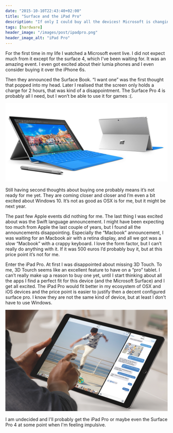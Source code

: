 ```yaml
---
date: "2015-10-10T22:43:40+02:00"
title: "Surface and the iPad Pro"
description: "If only I could buy all the devices! Microsoft is changing and I'll be keeping an eye on them more often."
tags: [hardware]
header_image: "/images/post/ipadpro.png"
header_image_alt: "iPad Pro"
---
```


For the first time in my life I watched a Microsoft event live. I did not expect much from it except for the surface 4, which I've been waiting for. It was an amazing event. I even got excited about their lumia phones and I even consider buying it over the iPhone 6s.

Then they announced the Surface Book. “I want one” was the first thought that popped into my head. Later I realised that the screen only holds a charge for 2 hours, that was kind of a disappointment. The Surface Pro 4 is probably all I need, but I won’t be able to use it for games :(.

![Surface Pro 4](/images/post/surfacepro4.jpg)

Still having second thoughts about buying one probably means it’s not ready for me yet. They are coming closer and closer and I’m even a bit excited about Windows 10. It’s not as good as OSX is for me, but it might be next year.

The past few Apple events did nothing for me. The last thing I was excited about was the Swift language announcement. I might have been expecting too much from Apple the last couple of years, but I found all the announcements disappointing. Especially the “Macbook” announcement, I was waiting for an Macbook air with a retina display, and all we got was a slow “Macbook” with a crappy keyboard. I love the form factor, but I can’t really do anything with it. If it was 500 euros I’d probably buy it, but at this price point it’s not for me.

Enter the iPad Pro. At first I was disappointed about missing 3D Touch. To me, 3D Tourch seems like an excellent feature to have on a “pro” tablet. I can’t really make up a reason to buy one yet, until I start thinking about all the apps I find a perfect fit for this device (and the Microsoft Surface) and I get all excited. The iPad Pro would fit better in my ecosystem of OSX and iOS devices and the price point is easier to justify then a decent configured surface pro. I know they are not the same kind of device, but at least I don't have to use Windows.

![iPad Pro](/images/post/ipadpro.png)

I am undecided and I'll probably get the iPad Pro or maybe even the Surface Pro 4 at some point when I'm feeling impulsive.